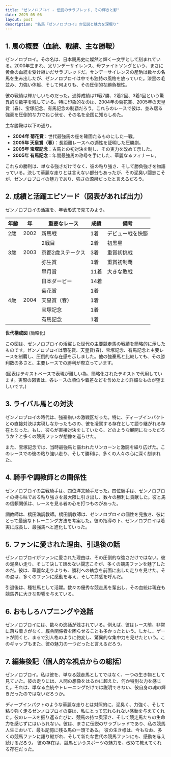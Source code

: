 ```yaml
---
title: "ゼンノロブロイ - 伝説のサラブレッド、その輝きと影"
date: 2025-05-06
layout: post
description: "名馬『ゼンノロブロイ』の伝説と魅力を深堀り"
---
```


## 1. 馬の概要（血統、戦績、主な勝鞍）

ゼンノロブロイ。その名は、日本競馬史に燦然と輝く一文字として刻まれている。2000年生まれ、父サンデーサイレンス、母ファイトソングという、まさに黄金の血統を受け継いだサラブレッドだ。サンデーサイレンスの産駒は数々の名馬を生み出したが、ゼンノロブロイは中でも独特の風格を放っていた。漆黒の毛並み、力強い体躯、そして何よりも、その圧倒的な勝負根性。

彼の戦績は輝かしいものだった。通算成績は11戦7勝、2着2回、3着1回という驚異的な数字を残している。特に印象的なのは、2004年の菊花賞、2005年の天皇賞（春）、宝塚記念、有馬記念の制覇だろう。これらのレースで彼は、並み居る強豪を圧倒的な力でねじ伏せ、その名を全国に知らしめた。

主な勝鞍は以下の通り。

* **2004年 菊花賞**：世代最強馬の座を確固たるものにした一戦。
* **2005年 天皇賞（春）**：長距離レースへの適性を証明した圧勝劇。
* **2005年 宝塚記念**：古馬との初対決を制し、その実力を改めて示した。
* **2005年 有馬記念**：年間最強馬の称号を手にした、華麗なるフィナーレ。

これらの勝利は、単なる強さだけでなく、彼の粘り強さ、そして勝負強さを物語っている。決して華麗な走りとは言えない部分もあったが、その泥臭い闘志こそが、ゼンノロブロイの魅力であり、強さの源泉だったと言えるだろう。


## 2. 成績と活躍エピソード（図表があれば出力）

ゼンノロブロイの活躍を、年表形式で見てみよう。

| 年齢 | 年 | 重要なレース | 成績 | 備考 |
|---|---|---|---|---|
| 2歳 | 2002 | 新馬戦 | 1着 | デビュー戦を快勝 |
|  |  | 2戦目 | 2着 | 初黒星 |
| 3歳 | 2003 | 京都2歳ステークス | 3着 | 重賞初挑戦 |
|  |  | 弥生賞 | 1着 | 重賞初制覇 |
|  |  |皐月賞 | 11着 | 大きな敗戦 |
|  |  | 日本ダービー | 14着 |  |
|  |  | 菊花賞 | 1着 |  |
| 4歳 | 2004 | 天皇賞（春） | 1着 |  |
|  |  | 宝塚記念 | 1着 |  |
|  |  | 有馬記念 | 1着 |  |


**世代構成図** (簡略化)

この図は、ゼンノロブロイの活躍した世代の主要競走馬の戦績を簡略的に示したものです。ゼンノロブロイは菊花賞、天皇賞(春)、宝塚記念、有馬記念と主要レースを制覇し、圧倒的な存在感を示しました。他の強豪馬と比較しても、その勝利数の多さと、主要レースでの勝利が際立っています。


(図表はテキストベースで表現が難しい為、簡略化されたテキストで代用しています。実際の図表は、各レースの順位や着差などを含めたより詳細なものが望ましいです。)


## 3. ライバル馬との対決

ゼンノロブロイの時代は、強豪揃いの激戦区だった。特に、ディープインパクトとの直接対決は実現しなかったものの、彼を凌駕する存在として語り継がれる存在となった。もし、彼らが直接対決をしていたら、どのような展開になっただろうか？と多くの競馬ファンが想像を巡らせた。

また、宝塚記念では、当時最強馬と謳われたリンカーンと激闘を繰り広げた。このレースでの彼の粘り強い走り、そして勝利は、多くの人々の心に深く刻まれた。


## 4. 騎手や調教師との関係性

ゼンノロブロイの主戦騎手は、四位洋文騎手だった。四位騎手は、ゼンノロブロイの持ち味である粘り強さを最大限に引き出し、数々の勝利に貢献した。彼と馬の信頼関係は、レースを見る者の心を打つものがあった。

調教師は、橋田満調教師。橋田調教師は、ゼンノロブロイの個性を見抜き、彼にとって最適なトレーニング方法を考案した。彼の指導の下、ゼンノロブロイは着実に成長し、最強馬へと進化していった。


## 5. ファンに愛された理由、引退後の話

ゼンノロブロイがファンに愛された理由は、その圧倒的な強さだけではない。彼の泥臭い走り、そして決して諦めない闘志こそが、多くの競馬ファンを魅了したのだ。彼は、華麗な走りよりも、勝利への執念を前面に出した走りを見せた。その姿は、多くのファンに感動を与え、そして共感を呼んだ。

引退後は、種牡馬として活躍。数々の優秀な競走馬を輩出し、その血統は現在も競馬界に大きな影響を与えている。


## 6. おもしろハプニングや逸話

ゼンノロブロイには、数々の逸話が残されている。例えば、彼はレース前、非常に落ち着きがなく、厩舎関係者を困らせることも多かったという。しかし、ゲートが開くと、まるで別人格のように豹変し、驚異的な集中力を見せたという。このギャップもまた、彼の魅力の一つだったと言えるだろう。


## 7. 編集後記（個人的な視点からの総括）

ゼンノロブロイ。私は彼を、単なる競走馬としてではなく、一つの生き物として見ていた。彼の走りには、人間の想像をはるかに超えた、何か特別な力を感じた。それは、単なる血統やトレーニングだけでは説明できない、彼自身の魂の輝きだったのではないだろうか。

ディープインパクトのような華麗な走りとは対照的に、泥臭く、力強く、そして粘り強く走るゼンノロブロイの姿は、私にとって忘れられない感動を与えてくれた。彼のレースを振り返るたびに、競馬の持つ奥深さ、そして競走馬たちの生命力を感じずにはいられない。彼は、まさに伝説のサラブレッドであり、私の競馬人生において、最も記憶に残る馬の一頭である。  彼の生き様は、今もなお、多くの競馬ファンに語り継がれ、そして新たな世代の競馬ファンにも、感動を与え続けるだろう。  彼の存在は、競馬というスポーツの魅力を、改めて教えてくれる存在だった。
